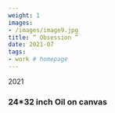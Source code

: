 ```yaml
---
weight: 1
images:
- /images/image9.jpg
title: “ Obsession ”
date: 2021-07
tags:
- work # homepage
---
```

2021
### 24*32 inch Oil on canvas 

